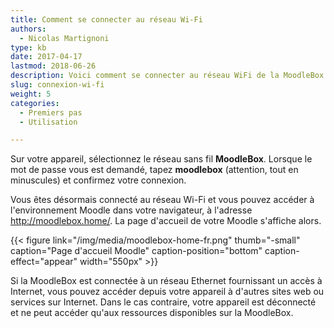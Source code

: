 ```yaml
---
title: Comment se connecter au réseau Wi-Fi
authors:
  - Nicolas Martignoni
type: kb
date: 2017-04-17
lastmod: 2018-06-26
description: Voici comment se connecter au réseau WiFi de la MoodleBox
slug: connexion-wi-fi
weight: 5
categories:
  - Premiers pas
  - Utilisation

---
```

Sur votre appareil, sélectionnez le réseau sans fil __MoodleBox__. Lorsque le mot de passe vous est demandé, tapez __moodlebox__ (attention, tout en minuscules) et confirmez votre connexion.

Vous êtes désormais connecté au réseau Wi-Fi et vous pouvez accéder à l'environnement Moodle dans votre navigateur, à l'adresse http://moodlebox.home/. La page d'accueil de votre Moodle s'affiche alors.

{{< figure link="/img/media/moodlebox-home-fr.png" thumb="-small" caption="Page d'accueil Moodle" caption-position="bottom" caption-effect="appear" width="550px" >}}

Si la MoodleBox est connectée à un réseau Ethernet fournissant un accès à Internet, vous pouvez accéder depuis votre appareil à d'autres sites web ou services sur Internet. Dans le cas contraire, votre appareil est déconnecté et ne peut accéder qu'aux ressources disponibles sur la MoodleBox.
